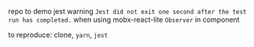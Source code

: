 repo to demo jest warning `Jest did not exit one second after the test run has completed.` when using mobx-react-lite `Observer` in component

to reproduce: clone, `yarn`, `jest`
